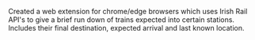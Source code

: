 Created a web extension for chrome/edge browsers which uses Irish Rail API's to give a brief run down of trains expected into certain stations. Includes their final destination, expected arrival and last known location.